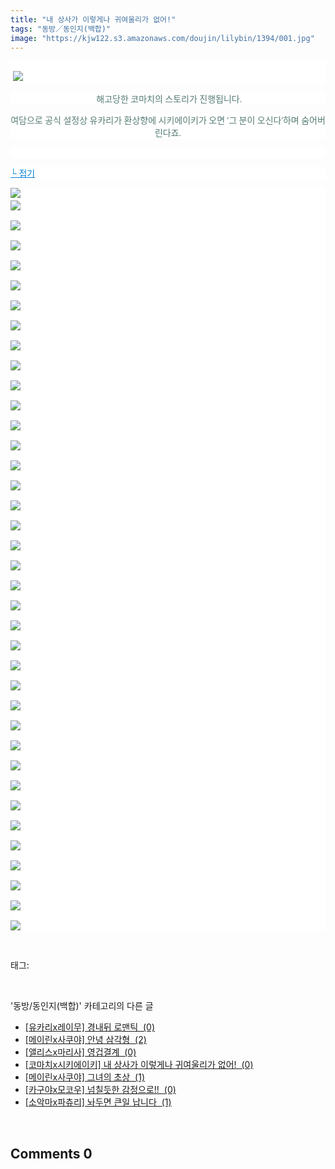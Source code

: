 ```yaml
---
title: "내 상사가 이렇게나 귀여울리가 없어!"
tags: "동방／동인지(백합)"
image: "https://kjw122.s3.amazonaws.com/doujin/lilybin/1394/001.jpg"
---
```

<div class="article">
<div class="area_view">
<p style="text-align: justify; background: white"><span style="color:#557a74; font-family:돋움"><br/> <img src="{{ site.imgserver5 }}/lilybin/1394/001.jpg"/>
</span></p><p style="text-align: center; background: white"><span style="color:#557a74; font-family:돋움"> 해고당한 코마치의 스토리가 진행됩니다.
</span></p><p style="text-align: center; background: white"><span style="color:#557a74; font-family:돋움">여담으로 공식 설정상 유카리가 환상향에 시키에이키가 오면 '그 분이 오신다'하며 숨어버린다죠.
</span></p><p style="text-align: justify; background: white"> 
 </p><p style="text-align: justify; background: white"><a href="http://blog.naver.com/PostView.nhn?blogId=cjb0236&amp;logNo=150157083773&amp;parentCategoryNo=&amp;categoryNo=41&amp;viewDate=&amp;isShowPopularPosts=false&amp;from=postView"><span style="color:#0482d6; font-family:돋움; text-decoration:underline">└ 접기</span></a><span style="color:#557a74; font-family:돋움">
</span></p><p style="text-align: justify; background: white"><img src="{{ site.imgserver5 }}/lilybin/1394/002.jpg"/><span style="color:#557a74; font-family:돋움"><br/><img src="{{ site.imgserver5 }}/lilybin/1394/003.jpg"/><br/><br/><img src="{{ site.imgserver5 }}/lilybin/1394/004.jpg"/><br/><br/><img src="{{ site.imgserver5 }}/lilybin/1394/005.jpg"/><br/><br/><img src="{{ site.imgserver5 }}/lilybin/1394/006.jpg"/><br/><br/><img src="{{ site.imgserver5 }}/lilybin/1394/007.jpg"/><br/><br/><img src="{{ site.imgserver5 }}/lilybin/1394/008.jpg"/><br/><br/><img src="{{ site.imgserver5 }}/lilybin/1394/009.jpg"/><br/><br/><img src="{{ site.imgserver5 }}/lilybin/1394/010.jpg"/><br/><br/><img src="{{ site.imgserver5 }}/lilybin/1394/011.jpg"/><br/><br/><img src="{{ site.imgserver5 }}/lilybin/1394/012.jpg"/><br/><br/><img src="{{ site.imgserver5 }}/lilybin/1394/013.jpg"/><br/><br/><img src="{{ site.imgserver5 }}/lilybin/1394/014.jpg"/><br/><br/><img src="{{ site.imgserver5 }}/lilybin/1394/015.jpg"/><br/><br/><img src="{{ site.imgserver5 }}/lilybin/1394/016.jpg"/><br/><br/><img src="{{ site.imgserver5 }}/lilybin/1394/017.jpg"/><br/><br/><img src="{{ site.imgserver5 }}/lilybin/1394/018.jpg"/><br/><br/><img src="{{ site.imgserver5 }}/lilybin/1394/019.jpg"/><br/><br/><img src="{{ site.imgserver5 }}/lilybin/1394/020.jpg"/><br/><br/><img src="{{ site.imgserver5 }}/lilybin/1394/021.jpg"/><br/><br/><img src="{{ site.imgserver5 }}/lilybin/1394/022.jpg"/><br/><br/><img src="{{ site.imgserver5 }}/lilybin/1394/023.jpg"/><br/><br/><img src="{{ site.imgserver5 }}/lilybin/1394/024.jpg"/><br/><br/><img src="{{ site.imgserver5 }}/lilybin/1394/025.jpg"/><br/><br/><img src="{{ site.imgserver5 }}/lilybin/1394/026.jpg"/><br/><br/><img src="{{ site.imgserver5 }}/lilybin/1394/027.jpg"/><br/><br/><img src="{{ site.imgserver5 }}/lilybin/1394/028.jpg"/><br/><br/><img src="{{ site.imgserver5 }}/lilybin/1394/029.jpg"/><br/><br/><img src="{{ site.imgserver5 }}/lilybin/1394/030.jpg"/><br/><br/><img src="{{ site.imgserver5 }}/lilybin/1394/031.jpg"/><br/><br/><img src="{{ site.imgserver5 }}/lilybin/1394/032.jpg"/><br/><br/><img src="{{ site.imgserver5 }}/lilybin/1394/033.jpg"/><br/><br/><img src="{{ site.imgserver5 }}/lilybin/1394/034.jpg"/><br/><br/><img src="{{ site.imgserver5 }}/lilybin/1394/035.jpg"/><br/><br/><img src="{{ site.imgserver5 }}/lilybin/1394/036.jpg"/><br/><br/><img src="{{ site.imgserver5 }}/lilybin/1394/037.jpg"/><br/><br/><img src="{{ site.imgserver5 }}/lilybin/1394/038.jpg"/><br/><br/><img src="{{ site.imgserver5 }}/lilybin/1394/039.jpg"/></span></p>
</div></div><br/>
<div class="tagTrail">
<p>태그: </p>
<ul>
</ul>
</div><br/>
<div class="another">
<p>'동방/동인지(백합)' 카테고리의 다른 글</p>
<ul>
<li><a href="/lilybin_1397">
[유카리x레이무] 경내뒤 로맨틱  (0)
</a></li>
<li><a href="/lilybin_1396">
[메이린x사쿠야] 안녕 삼각형  (2)
</a></li>
<li><a href="/lilybin_1395">
[앨리스x마리사] 영겁결계  (0)
</a></li>
<li><a href="/lilybin_1394">
[코마치x시키에이키] 내 상사가 이렇게나 귀여울리가 없어!  (0)
</a></li>
<li><a href="/lilybin_1393">
[메이린x사쿠야] 그녀의 초상  (1)
</a></li>
<li><a href="/lilybin_1392">
[카구야x모코우] 넘칠듯한 감정으로!!  (0)
</a></li>
<li><a href="/lilybin_1391">
[소악마x파츄리] 놔두면 큰일 납니다  (1)
</a></li>
</ul>
</div><br/>
<div class="comment">
<h2 class="bold">Comments <span id="commentCount1394">0</span></h2>
<div style="clear:both;">
<div id="entry1394Comment" style="display:block">
</div>
</div>
</div><br/>
<br/>
<p id="refer"></p>
<br/>

